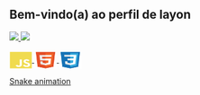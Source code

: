 ## Bem-vindo(a) ao perfil de layon

 <div>
   <a href="https://github.com/layonguedes">
   <img height="180em" src="https://github-readme-stats.vercel.app/api?username=layonguedes&show_icons=true&theme=tokyonight&include_all_commits=true&count_private=true"/>
   <img height="180em" src="https://github-readme-stats.vercel.app/api/top-langs/?username=layonguedes&layout=compact&langs_count=6&theme=tokyonight"/>

</div>
<div style="display: inline_block"><br>
  <img align="center" alt="Js" height="30" width="40" src="https://raw.githubusercontent.com/devicons/devicon/master/icons/javascript/javascript-plain.svg">
  <img align="center" alt="HTML" height="30" width="40" src="https://raw.githubusercontent.com/devicons/devicon/master/icons/html5/html5-original.svg">
  <img align="center" alt="CSS" height="30" width="40" src="https://raw.githubusercontent.com/devicons/devicon/master/icons/css3/css3-original.svg">
</div>

<div> 

  [Snake animation](https://github.com/layonguedes/devemdobro/blob/output/github-contribution-grid-snake.svg)

</div>
